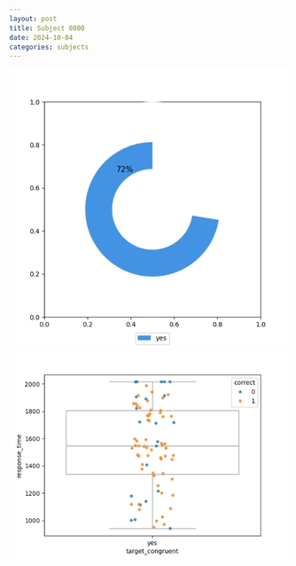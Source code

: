 ```yaml
---
layout: post
title: Subject 8000
date: 2024-10-04
categories: subjects
---
```


![](data/8000/run-3/8000_accuracy_target_congruence.png)
![](data/8000/run-3/8000_rt_congruence.png)
